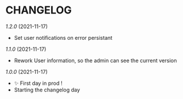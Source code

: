 # CHANGELOG

*1.2.0* (2021-11-17)
- Set user notifications on error persistant

*1.1.0* (2021-11-17)
- Rework User information, so the admin can see the current version

*1.0.0* (2021-11-17)
- ✨ First day in prod !
- Starting the changelog day
